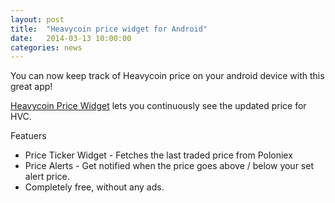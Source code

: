 ```yaml
---
layout: post
title:  "Heavycoin price widget for Android"
date:   2014-03-13 10:00:00
categories: news
---
```

<p>You can now keep track of Heavycoin price on your android device with this great app!</p>
<p><a href="https://play.google.com/store/apps/details?id=com.incrediapp.heavycoin.hvc.price.ticker.widget" target="_blank">Heavycoin Price Widget</a> lets you continuously see the updated price for HVC.<p>
<p>Featuers</p>
<ul>
<li>Price Ticker Widget - Fetches the last traded price from Poloniex</li>
<li>Price Alerts - Get notified when the price goes above / below your set alert price.</li>
<li>Completely free, without any ads.</li>
</ul>




